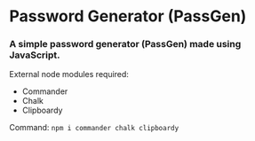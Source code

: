 # Password Generator (PassGen)
### A simple password generator (PassGen) made using JavaScript.

External node modules required:
  * Commander
  * Chalk
  * Clipboardy

Command: `npm i commander chalk clipboardy`

